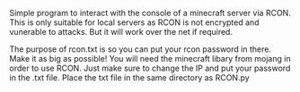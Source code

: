 Simple program to interact with the console of a minecraft server via RCON. This is only suitable for local servers as RCON is not encrypted and vunerable to attacks. But it will work over the net if required.

The purpose of rcon.txt is so you can put your rcon password in there. Make it as big as possible!
You will need the minecraft libary from mojang in order to use RCON.
Just make sure to change the IP and put your password in the .txt file. Place the txt file in the same directory as RCON.py
